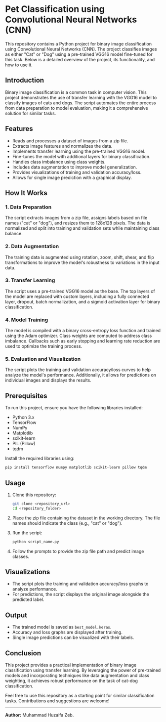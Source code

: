 # Pet Classification using Convolutional Neural Networks (CNN)

This repository contains a Python project for binary image classification using Convolutional Neural Networks (CNN). The project classifies images as either "Cat" or "Dog" using a pre-trained VGG16 model fine-tuned for this task. Below is a detailed overview of the project, its functionality, and how to use it.

## Introduction

Binary image classification is a common task in computer vision. This project demonstrates the use of transfer learning with the VGG16 model to classify images of cats and dogs. The script automates the entire process from data preparation to model evaluation, making it a comprehensive solution for similar tasks.

## Features

- Reads and processes a dataset of images from a zip file.
- Extracts image features and normalizes the data.
- Implements transfer learning using the pre-trained VGG16 model.
- Fine-tunes the model with additional layers for binary classification.
- Handles class imbalance using class weights.
- Includes data augmentation to improve model generalization.
- Provides visualizations of training and validation accuracy/loss.
- Allows for single image prediction with a graphical display.

## How It Works

### 1. Data Preparation
The script extracts images from a zip file, assigns labels based on file names ("cat" or "dog"), and resizes them to 128x128 pixels. The data is normalized and split into training and validation sets while maintaining class balance.

### 2. Data Augmentation
The training data is augmented using rotation, zoom, shift, shear, and flip transformations to improve the model's robustness to variations in the input data.

### 3. Transfer Learning
The script uses a pre-trained VGG16 model as the base. The top layers of the model are replaced with custom layers, including a fully connected layer, dropout, batch normalization, and a sigmoid activation layer for binary classification.

### 4. Model Training
The model is compiled with a binary cross-entropy loss function and trained using the Adam optimizer. Class weights are computed to address class imbalance. Callbacks such as early stopping and learning rate reduction are used to optimize the training process.

### 5. Evaluation and Visualization
The script plots the training and validation accuracy/loss curves to help analyze the model's performance. Additionally, it allows for predictions on individual images and displays the results.

## Prerequisites

To run this project, ensure you have the following libraries installed:

- Python 3.x
- TensorFlow
- NumPy
- Matplotlib
- scikit-learn
- PIL (Pillow)
- tqdm

Install the required libraries using:
```bash
pip install tensorflow numpy matplotlib scikit-learn pillow tqdm
```

## Usage

1. Clone this repository:
   ```bash
   git clone <repository_url>
   cd <repository_folder>
   ```

2. Place the zip file containing the dataset in the working directory. The file names should indicate the class (e.g., "cat" or "dog").

3. Run the script:
   ```bash
   python script_name.py
   ```

4. Follow the prompts to provide the zip file path and predict image classes.

## Visualizations

- The script plots the training and validation accuracy/loss graphs to analyze performance.
- For predictions, the script displays the original image alongside the predicted label.

## Output

- The trained model is saved as `best_model.keras`.
- Accuracy and loss graphs are displayed after training.
- Single image predictions can be visualized with their labels.

## Conclusion

This project provides a practical implementation of binary image classification using transfer learning. By leveraging the power of pre-trained models and incorporating techniques like data augmentation and class weighting, it achieves robust performance on the task of cat-dog classification.

Feel free to use this repository as a starting point for similar classification tasks. Contributions and suggestions are welcome!

---

**Author:** Muhammad Huzaifa Zeb.
